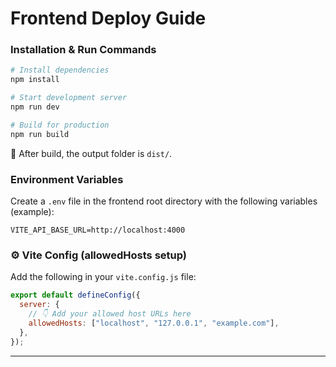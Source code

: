 # Frontend Deploy Guide 

### Installation & Run Commands

```bash
# Install dependencies
npm install

# Start development server
npm run dev

# Build for production
npm run build
```

📂 After build, the output folder is `dist/`.

### Environment Variables

Create a `.env` file in the frontend root directory with the following variables (example):

```env
VITE_API_BASE_URL=http://localhost:4000
```

### ⚙️ Vite Config (allowedHosts setup)

Add the following in your `vite.config.js` file:

```js
export default defineConfig({
  server: {
    // 👇 Add your allowed host URLs here
    allowedHosts: ["localhost", "127.0.0.1", "example.com"],
  },
});
```

---

